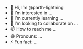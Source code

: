 - 👋 Hi, I’m @parth-lightning
- 👀 I’m interested in ...
- 🌱 I’m currently learning ...
- 💞️ I’m looking to collaborate on ...
- 📫 How to reach me ...
- 😄 Pronouns: ...
- ⚡ Fun fact: ...

<!---
parth-lightning/parth-lightning is a ✨ special ✨ repository because its `README.md` (this file) appears on your GitHub profile.
You can click the Preview link to take a look at your changes.
--->
